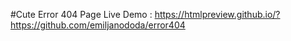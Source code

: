 #Cute Error 404 Page
Live Demo : https://htmlpreview.github.io/?https://github.com/emiljanododa/error404
